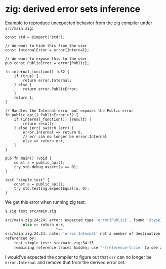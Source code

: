 # zig: derived error sets inference

Example to reproduce unexpected behavior from the zig compiler under `src/main.zig`:

```zig
const std = @import("std");

// We want to hide this from the user
const InternalError = error{Internal};

// We want to expose this to the user
pub const PublicError = error{Public};

fn internal_function() !u32 {
    if (true) {
        return error.Internal;
    } else {
        return error.PublicError;
    }
    return 1;
}

// Handles the Internal error but exposes the Public error
fn public_api() PublicError!u32 {
    if (internal_function()) |result| {
        return result;
    } else |err| switch (err) {
        error.Internal => return 0,
        // err can no longer be error.Internal
        else => return err,
    }
}

pub fn main() !void {
    const a = public_api();
    try std.debug.assert(a == 0);
}

test "simple test" {
    const a = public_api();
    try std.testing.expectEqual(a, 0);
}
```

We get this error when running zig test:

```sh
$ zig test src/main.zig

src/main.zig:24:24: error: expected type 'error{Public}', found '@typeInfo(@typeInfo(@TypeOf(main.internal_function)).Fn.return_type.?).ErrorUnion.error_set'
        else => return err,
                       ^~~
src/main.zig:24:24: note: 'error.Internal' not a member of destination error set
referenced by:
    test.simple test: src/main.zig:34:15
    remaining reference traces hidden; use '-freference-trace' to see all reference traces
```

I would've expected the compiler to figure out that `err` can no longer be `error.Internal` and remove that from the derived error set.
